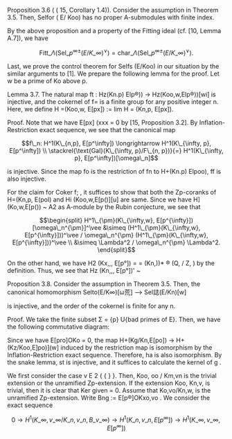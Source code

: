 Proposition 3.6 ( ( 15, Corollary 1.4)). Consider the assumption in Theorem 3.5. Then, Selfor ( E/ Koo) has no proper A-submodules with finite index.

By the above proposition and a property of the Fitting ideal (cf. [10, Lemma A.7]), we have

$$\text{Fitt}\_{\Lambda}\left(\text{Sel}\_{p^{\infty}}^{\pm}(E/K\_{\infty})^{\vee}\right) = \text{char}\_{\Lambda}\left(\text{Sel}\_{p^{\infty}}^{\pm}(E/K\_{\infty})^{\vee}\right). \tag{3.1}$$

Last, we prove the control theorem for Selfs (E/Koo) in our situation by the similar arguments to [1]. We prepare the following lemma for the proof. Let w be a prime of Ko above p.

Lemma 3.7. The natural map ft : Hz(Kn.p) Elp®)) -> Hz(Koo,w,Elp®))[wi] is injective, and the cokernel of f= is a finite group for any positive integer n. Here, we define H =(Koo,w, E[px]) := lim H = (Kn,p, E[px]).

Proof. Note that we have E[px] (xxx = 0 by [15, Proposition 3.2]. By Inflation-Restriction exact sequence, we see that the canonical map

$$f\_n: H^1(K\_{n,p}, E[p^\infty]) \longrightarrow H^1(K\_{\infty, p}, E[p^\infty]) \\
\stackrel{\text{Gal}(K\_{\infty, p}/F\_{n, p})}{=} H^1(K\_{\infty, p}, E[p^\infty])[\omega\_n]$$

is injective. Since the map fo is the restriction of fn to H+(Kn.p) Elpoo), ff is also injective.

For the claim for Coker f; , it suffices to show that both the Zp-coranks of H=(Kn,p, E(pol) and Hi (Koo,w,E[p()][u] are same. Since we have H] (Ko,w,E[p()) ~ A2 as A-module by the Rubin conjecture, we see that

$$\begin{split} H^1\_{\pm}(K\_{\infty,w}, E[p^{\infty}])[\omega\_n^{\pm}]^\vee &\simeq (H^1\_{\pm}(K\_{\infty,w}, E[p^{\infty}]))^\vee / \omega\_n^{\pm} (H^1\_{\pm}(K\_{\infty,w}, E[p^{\infty}]))^\vee \\ &\simeq \Lambda^2 / \omega\_n^{\pm} \Lambda^2. \end{split}$$

On the other hand, we have H2 (Kx,,, E[p°]) = = (Kn,))\* ® (Q, / Z, ) by the definition. Thus,
we see that Hz (Kn,,, E[p°])' ~

Proposition 3.8. Consider the assumption in Theorem 3.5. Then, the canonical homomorphism Selto(E/K∞)[ω荒] --> Sel誌(E/Kn)[w]

is injective, and the order of the cokernel is finite for any n.

Proof. We take the finite subset Σ = {p} U{bad primes of E}. Then, we have the following commutative diagram:

Since we have E[pro]OKo = 0, the map H+(Kg/Kn,E[po]) -> H+(Kz/Koo,E]po)](w] induced by the restriction map is isomorphism by the Inflation-Restriction exact sequence. Therefore, ha is also isomorphism. By the snake lemma, st is injective, and it suffices to calculate the kernel of g .

We first consider the case v E 2 { { } }. Then, Koo, oo / Km,vn is the trivial extension or the unramified Zp-extension. If the extension Koo, Kn,v, is trivial, then it is clear that Ker given = 0. Assume that Ko,vo/Kn,w, is the unramified Zp-extension. Write Bng := E[p®]OKxo,vo . We consider the exact sequence

$$0 \longrightarrow H^1(K\_{\infty, v\_{\infty}}/K\_{n, v\_n}, B\_{v\_{\infty}}) \longrightarrow H^1(K\_{n, v\_n}, E[p^{\infty}]) \longrightarrow H^1(K\_{\infty, v\_{\infty}}, E[p^{\infty}])$$